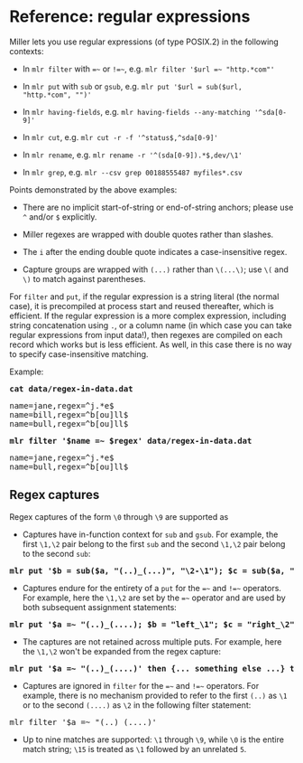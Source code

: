 <!---  PLEASE DO NOT EDIT DIRECTLY. EDIT THE .md.in FILE PLEASE. --->
# Reference: regular expressions

Miller lets you use regular expressions (of type POSIX.2) in the following contexts:

* In `mlr filter` with `=~` or `!=~`, e.g. `mlr filter '$url =~ "http.*com"'`

* In `mlr put` with `sub` or `gsub`, e.g. `mlr put '$url = sub($url, "http.*com", "")'`

* In `mlr having-fields`, e.g. `mlr having-fields --any-matching '^sda[0-9]'`

* In `mlr cut`, e.g. `mlr cut -r -f '^status$,^sda[0-9]'`

* In `mlr rename`, e.g. `mlr rename -r '^(sda[0-9]).*$,dev/\1'`

* In `mlr grep`, e.g. `mlr --csv grep 00188555487 myfiles*.csv`

Points demonstrated by the above examples:

* There are no implicit start-of-string or end-of-string anchors; please use `^` and/or `$` explicitly.

* Miller regexes are wrapped with double quotes rather than slashes.

* The `i` after the ending double quote indicates a case-insensitive regex.

* Capture groups are wrapped with `(...)` rather than `\(...\)`; use `\(` and `\)` to match against parentheses.

For `filter` and `put`, if the regular expression is a string literal (the normal case), it is precompiled at process start and reused thereafter, which is efficient. If the regular expression is a more complex expression, including string concatenation using `.`, or a column name (in which case you can take regular expressions from input data!), then regexes are compiled on each record which works but is less efficient. As well, in this case there is no way to specify case-insensitive matching.

Example:

<pre class="pre-highlight">
<b>cat data/regex-in-data.dat</b>
</pre>
<pre class="pre-non-highlight">
name=jane,regex=^j.*e$
name=bill,regex=^b[ou]ll$
name=bull,regex=^b[ou]ll$
</pre>

<pre class="pre-highlight">
<b>mlr filter '$name =~ $regex' data/regex-in-data.dat</b>
</pre>
<pre class="pre-non-highlight">
name=jane,regex=^j.*e$
name=bull,regex=^b[ou]ll$
</pre>

## Regex captures

Regex captures of the form `\0` through `\9` are supported as

* Captures have in-function context for `sub` and `gsub`. For example, the first `\1,\2` pair belong to the first `sub` and the second `\1,\2` pair belong to the second `sub`:

<pre class="pre-highlight">
<b>mlr put '$b = sub($a, "(..)_(...)", "\2-\1"); $c = sub($a, "(..)_(.)(..)", ":\1:\2:\3")'</b>
</pre>

* Captures endure for the entirety of a `put` for the `=~` and `!=~` operators. For example, here the `\1,\2` are set by the `=~` operator and are used by both subsequent assignment statements:

<pre class="pre-highlight">
<b>mlr put '$a =~ "(..)_(....); $b = "left_\1"; $c = "right_\2"'</b>
</pre>

* The captures are not retained across multiple puts. For example, here the `\1,\2` won't be expanded from the regex capture:

<pre class="pre-highlight">
<b>mlr put '$a =~ "(..)_(....)' then {... something else ...} then put '$b = "left_\1"; $c = "right_\2"'</b>
</pre>

* Captures are ignored in `filter` for the `=~` and `!=~` operators. For example, there is no mechanism provided to refer to the first `(..)` as `\1` or to the second `(....)` as `\2` in the following filter statement:

<pre class="pre-non-highlight">
mlr filter '$a =~ "(..)_(....)'
</pre>

* Up to nine matches are supported: `\1` through `\9`, while `\0` is the entire match string; `\15` is treated as `\1` followed by an unrelated `5`.

